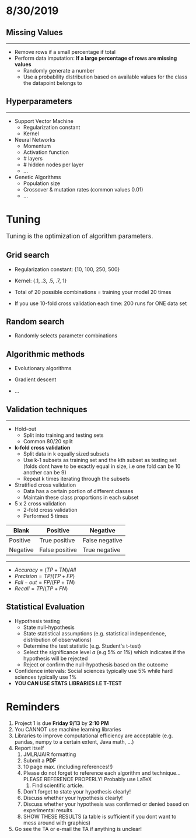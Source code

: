 # 8/30/2019

## Missing Values
---
- Remove rows if a small percentage if total
- Perform data imputation: **If a large percentage of rows are missing values**
  - Randomly generate a number
  - Use a probability distribution based on available values for the class the datapoint belongs to

## Hyperparameters
---
- Support Vector Machine
  - Regularization constant
  - Kernel
- Neural Networks
  - Momentum
  - Activation function
  - \# layers
  - \# hidden nodes per layer
  - ...
- Genetic Algorithms
  - Population size
  - Crossover & mutation rates (common values 0.01)
  - ...

# Tuning

<big>Tuning is the optimization of algorithm parameters.</big>

## Grid search

- Regularization constant: {10, 100, 250, 500}

- Kernel: {.1, .3, .5, .7, 1}

- Total of 20 possible combinations = training your model 20 times

- If you use 10-fold cross validation each time: 200 runs for ONE data set

## Random search

- Randomly selects parameter combinations

## Algorithmic methods

- Evolutionary algorithms

- Gradient descent

- ...
## Validation techniques
---
- Hold-out
  - Split into training and testing sets
  - Common 80/20 split
- **k-fold cross validation**
  - Split data in k equally sized subsets
  - Use k-1 subsets as training set and the kth subset as testing set (folds dont have to be exactly equal in size, i.e one fold can be 10 another can be 9)
  - Repeat k times iterating through the subsets
- Stratified cross validation
  - Data has a certain portion of different classes
  - Maintain these class proportions in each subset
- 5 x 2 cross validation
  - 2-fold cross validation
  - Performed 5 times

Blank | Positive | Negative
----- | -------- | --------
Positive | True positive | False negative
Negative | False positive | True negative
---

- $Accuracy = (TP + TN) / All$
- $Precision = TP / (TP + FP)$
- $Fall-out = FP / (FP + TN)$
- $Recall = TP / (TP + FN)$

## Statistical Evaluation
- Hypothesis testing
  - State null-hypothesis
  - State statistical assumptions (e.g. statistical independence, distribution of observations)
  - Determine the test statistic (e.g. Student's t-test)
  - Select the significance level $a$ (e.g 5% or 1%) which indicates if the hypothesis will be rejected
  - Reject or confirm the null-hypothesis based on the outcome
- Confidence intervals: Social sciences typically use 5% while hard sciences typically use 1%
- **YOU CAN USE STATS LIBRARIES I.E T-TEST**

# Reminders
1. Project 1 is due **Friday 9/13** by **2:10 PM**
2. You CANNOT use machine learning libraries
3. Libraries to improve computational efficiency are acceptable (e.g. pandas, numpy to a certain extent, Java math, ...)
4. Report itself
   1. JMLR/JAIR formatting
   2. Submit a **PDF**
   3. 10 page max. (including references!!)
   4. Please do not forget to reference each algorithm and technique... PLEASE REFERENCE PROPERLY! Probably use LaTeX
      1. Find scientific article.
   5. Don't forget to state your hypothesis clearly!
   6. Discuss whether your hypothesis clearly!
   7. Discuss whether your hypothesis was confirmed or denied based on experimental results
   8. SHOW THESE RESULTS (a table is sufficient if you dont want to mess around with graphics)
5. Go see the TA or e-mail the TA if anything is unclear!